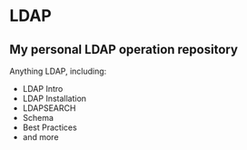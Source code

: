 # LDAP

## My personal LDAP operation repository
Anything LDAP, including:
* LDAP Intro
* LDAP Installation
* LDAPSEARCH
* Schema
* Best Practices
* and more
